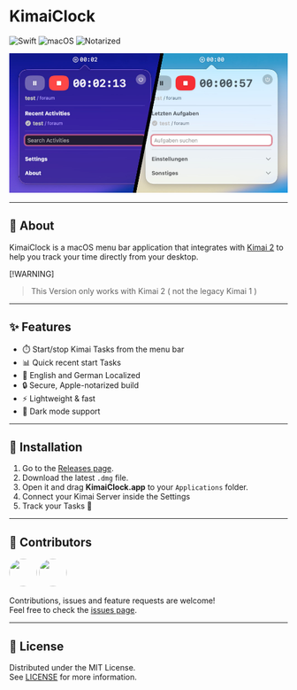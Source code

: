 # KimaiClock

<!-- Badges -->
![Swift](https://img.shields.io/badge/Swift-5.0-brightgreen?logo=swift&logoColor=white)
![macOS](https://img.shields.io/badge/macOS-15+-brightgreen?logo=apple&logoColor=white)
![Notarized](https://img.shields.io/badge/Notarized-Yes-brightgreen?logo=apple&logoColor=white)

<!-- Hero Image / App Overview -->
![App Overview](https://github.com/Foraum-GmbH/kimai-clock/blob/main/dmg-assets/hero.jpeg?raw=true)

---

## 📖 About

KimaiClock is a macOS menu bar application that integrates with [Kimai 2](https://www.kimai.org/) to help you track your time directly from your desktop.

[!WARNING]  
> This Version only works with Kimai 2 ( not the legacy Kimai 1 )

---

## ✨ Features

- ⏱️ Start/stop Kimai Tasks from the menu bar  
- 📊 Quick recent start Tasks
- 📓 English and German Localized
- 🔒 Secure, Apple-notarized build  
- ⚡ Lightweight & fast
- 🌙 Dark mode support

---

## 🚀 Installation

1. Go to the [Releases page](../../releases).  
2. Download the latest `.dmg` file.  
3. Open it and drag **KimaiClock.app** to your `Applications` folder.  
4. Connect your Kimai Server inside the Settings
5. Track your Tasks 🚀

---

## 🤝 Contributors

<a href="https://github.com/undeadd"><img src="https://avatars.githubusercontent.com/u/8116188?v=4" width="50" height="50" style="border-radius:50%"/></a>
<a href="https://github.com/fabian-rohr"><img src="https://avatars.githubusercontent.com/u/20979750?v=4" width="50" height="50" style="border-radius:50%"/></a>

Contributions, issues and feature requests are welcome!  
Feel free to check the [issues page](../../issues).  

---

## 📜 License

Distributed under the MIT License.  
See [LICENSE](LICENSE) for more information.
